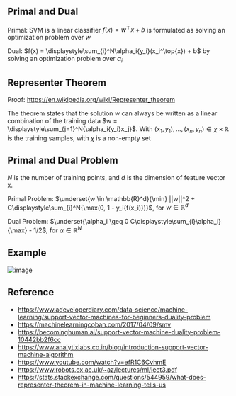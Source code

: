 ## Primal and Dual

Primal: SVM is a linear classifier $f(x) = w^{\top}x + b$ is formulated as solving an optimization problem over $w$

Dual: $f(x) = \displaystyle\sum_{i}^N\alpha_i{y_i}(x_i^\top{x}) + b$ by solving an optimization problem over $\alpha_i$

## Representer Theorem

Proof: https://en.wikipedia.org/wiki/Representer_theorem

The theorem states that the solution $w$ can always be written as a linear combination of the training data $w = \displaystyle\sum_{j=1}^N{\alpha_i{y_i}x_j}$. With $(x_1,y_1),...,(x_n,y_n) \in \chi \times \mathbb{R}$ is the training samples, with $\chi$ is a non-empty set

## Primal and Dual Problem

$N$ is the number of training points, and $d$ is the dimension of feature vector x.

Primal Problem: $\underset{w \in \mathbb{R}^d}{\min} ||w||^2 + C\displaystyle\sum_{i}^N{\max(0, 1 - y_i{f(x_i)})}$, for $w \in \mathbb{R}^d$

Dual Problem: $\underset{\alpha_i \geq 0 C\displaystyle\sum_{i}\alpha_i}{\max} - 1/2$, for $\alpha \in \mathbb{R}^N$


## Example

![image](https://github.com/hughiephan/DPL/assets/16631121/4e41598a-3bcd-4abe-9dd8-1750fff3cf52)

## Reference
- https://www.adeveloperdiary.com/data-science/machine-learning/support-vector-machines-for-beginners-duality-problem
- https://machinelearningcoban.com/2017/04/09/smv
- https://becominghuman.ai/support-vector-machine-duality-problem-10442bb2f6cc
- https://www.analytixlabs.co.in/blog/introduction-support-vector-machine-algorithm
- https://www.youtube.com/watch?v=efR1C6CvhmE
- https://www.robots.ox.ac.uk/~az/lectures/ml/lect3.pdf
- https://stats.stackexchange.com/questions/544959/what-does-representer-theorem-in-machine-learning-tells-us
